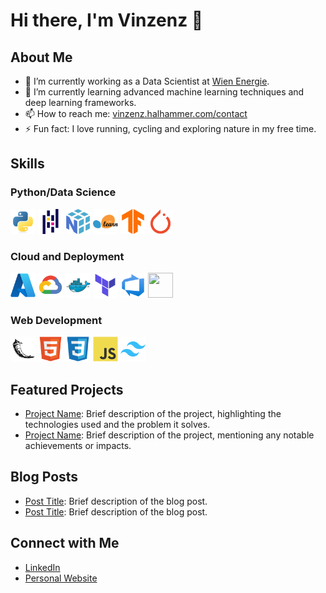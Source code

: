 # Hi there, I'm Vinzenz 👋

## About Me
- 🔭 I’m currently working as a Data Scientist at [Wien Energie](wienenergie.at).
- 🌱 I’m currently learning advanced machine learning techniques and deep learning frameworks.
- 📫 How to reach me: [vinzenz.halhammer.com/contact](vinzenz.halhammer.com/contact)
- ⚡ Fun fact: I love running, cycling and exploring nature in my free time.

## Skills
<div>
  <div>
    <h3>Python/Data Science</h3>
    <img src="https://github.com/devicons/devicon/blob/master/icons/python/python-original.svg" title="Python" alt="Python" width="40" height="40"/>
    <img src="https://github.com/devicons/devicon/blob/master/icons/pandas/pandas-original.svg" title="Pandas" alt="Pandas" width="40" height="40"/>
    <img src="https://github.com/devicons/devicon/blob/master/icons/numpy/numpy-original.svg" title="Numpy" alt="Numpy" width="40" height="40"/>
    <img src="https://github.com/devicons/devicon/blob/master/icons/scikitlearn/scikitlearn-original.svg" title="Scikit Learn" alt="Scikit Learn" width="40" height="40"/>
    <img src="https://github.com/devicons/devicon/blob/master/icons/tensorflow/tensorflow-original.svg" title="Tensorflow" alt="Tensorflow" width="40" height="40"/>
    <img src="https://github.com/devicons/devicon/blob/master/icons/pytorch/pytorch-original.svg" title="Pytorch" alt="Pytorch" width="40" height="40"/>
  </div>
  <div>
    <h3>Cloud and Deployment</h3>
    <img src="https://github.com/devicons/devicon/blob/master/icons/azure/azure-original.svg" width="40" height="40"/>
    <img src="https://github.com/devicons/devicon/blob/master/icons/googlecloud/googlecloud-original.svg" width="40" height="40"/>
    <img src="https://github.com/devicons/devicon/blob/master/icons/docker/docker-original.svg" width="40" height="40"/>
    <img src="https://github.com/devicons/devicon/blob/master/icons/terraform/terraform-original.svg" width="40" height="40"/>
    <img src="https://github.com/devicons/devicon/blob/master/icons/azuredevops/azuredevops-original.svg" width="40" height="40"/>
    <img src="https://cdn.jsdelivr.net/gh/devicons/devicon/icons/git/git-original.svg" width="40" height="40"/>
  </div>
  <div>
    <h3>Web Development</h3>
    <img src="https://github.com/devicons/devicon/blob/master/icons/flask/flask-original.svg" width="40" height="40"/>
    <img src="https://github.com/devicons/devicon/blob/master/icons/html5/html5-original.svg" width="40" height="40"/>
    <img src="https://github.com/devicons/devicon/blob/master/icons/css3/css3-original.svg" width="40" height="40"/>
    <img src="https://github.com/devicons/devicon/blob/master/icons/javascript/javascript-original.svg" width="40" height="40"/>
    <img src="https://github.com/devicons/devicon/blob/master/icons/tailwindcss/tailwindcss-original.svg" width="40" height="40"/>
  </div>
</div>


## Featured Projects
- [Project Name](Link): Brief description of the project, highlighting the technologies used and the problem it solves.
- [Project Name](Link): Brief description of the project, mentioning any notable achievements or impacts.

## Blog Posts
- [Post Title](Link): Brief description of the blog post.
- [Post Title](Link): Brief description of the blog post.

## Connect with Me
- [LinkedIn](www.linkedin.com/in/vinzenz-halhammer-4494a51b1)
- [Personal Website](vinzenzhalhammer.com)



